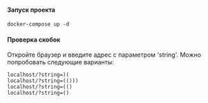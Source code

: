 #### Запуск проекта

    docker-compose up -d

#### Проверка скобок

Откройте браузер и введите адрес с параметром 'string'. Можно попробовать следующие варианты:    
    
    localhost/?string=)(     
    localhost/?string=(()))    
    localhost/?string=(()         
    localhost/?string=()     
    